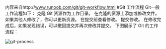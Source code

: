 内容来自http://www.runoob.com/git/git-workflow.html
#Git 工作流程
Git一般工作流程如下：
克隆 Git 资源作为工作目录。
在克隆的资源上添加或修改文件。
如果其他人修改了，你可以更新资源。
在提交前查看修改。
提交修改。
在修改完成后，如果发现错误，可以撤回提交并再次修改并提交。
下图展示了 Git 的工作流程：

![git-process](/home/caojx/learn/notes/images/git/git-process.png)